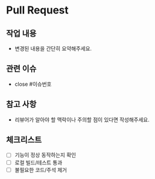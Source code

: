 # Pull Request

## 작업 내용
- 변경된 내용을 간단히 요약해주세요.

## 관련 이슈
- close #이슈번호
  <!-- 또는 issue #이슈번호 -->

## 참고 사항
- 리뷰어가 알아야 할 맥락이나 주의할 점이 있다면 작성해주세요.

## 체크리스트
- [ ] 기능이 정상 동작하는지 확인
- [ ] 로컬 빌드/테스트 통과
- [ ] 불필요한 코드/주석 제거

